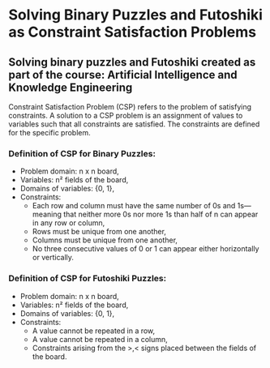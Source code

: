 # Solving Binary Puzzles and Futoshiki as Constraint Satisfaction Problems
Solving binary puzzles and Futoshiki created as part of the course: Artificial Intelligence and Knowledge Engineering
-  
Constraint Satisfaction Problem (CSP) refers to the problem of satisfying constraints. A solution to a CSP problem is an assignment of values to variables such that all constraints are satisfied. The constraints are defined for the specific problem.  

### Definition of CSP for Binary Puzzles:  
- Problem domain: n x n board,  
- Variables: n² fields of the board,  
- Domains of variables: {0, 1},  
- Constraints:  
  - Each row and column must have the same number of 0s and 1s—meaning that neither more 0s nor more 1s than half of n can appear in any row or column,  
  - Rows must be unique from one another,  
  - Columns must be unique from one another,  
  - No three consecutive values of 0 or 1 can appear either horizontally or vertically.  

### Definition of CSP for Futoshiki Puzzles:  
- Problem domain: n x n board,  
- Variables: n² fields of the board,  
- Domains of variables: {0, 1},  
- Constraints:  
  - A value cannot be repeated in a row,  
  - A value cannot be repeated in a column,  
  - Constraints arising from the >,< signs placed between the fields of the board.
